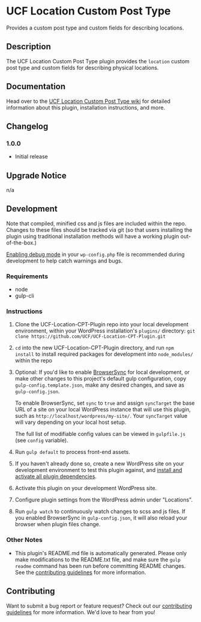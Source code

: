 # UCF Location Custom Post Type #

Provides a custom post type and custom fields for describing locations.


## Description ##

The UCF Location Custom Post Type plugin provides the `location` custom post type and custom fields for describing physical locations.


## Documentation ##

Head over to the [UCF Location Custom Post Type wiki](https://github.com/UCF/UCF-Location-CPT-Plugin/wiki) for detailed information about this plugin, installation instructions, and more.


## Changelog ##

### 1.0.0 ###
* Initial release


## Upgrade Notice ##

n/a


## Development ##

Note that compiled, minified css and js files are included within the repo.  Changes to these files should be tracked via git (so that users installing the plugin using traditional installation methods will have a working plugin out-of-the-box.)

[Enabling debug mode](https://codex.wordpress.org/Debugging_in_WordPress) in your `wp-config.php` file is recommended during development to help catch warnings and bugs.

### Requirements ###
* node
* gulp-cli

### Instructions ###
1. Clone the UCF-Location-CPT-Plugin repo into your local development environment, within your WordPress installation's `plugins/` directory: `git clone https://github.com/UCF/UCF-Location-CPT-Plugin.git`
2. `cd` into the new UCF-Location-CPT-Plugin directory, and run `npm install` to install required packages for development into `node_modules/` within the repo
3. Optional: If you'd like to enable [BrowserSync](https://browsersync.io) for local development, or make other changes to this project's default gulp configuration, copy `gulp-config.template.json`, make any desired changes, and save as `gulp-config.json`.

    To enable BrowserSync, set `sync` to `true` and assign `syncTarget` the base URL of a site on your local WordPress instance that will use this plugin, such as `http://localhost/wordpress/my-site/`.  Your `syncTarget` value will vary depending on your local host setup.

    The full list of modifiable config values can be viewed in `gulpfile.js` (see `config` variable).
3. Run `gulp default` to process front-end assets.
4. If you haven't already done so, create a new WordPress site on your development environment to test this plugin against, and [install and activate all plugin dependencies](https://github.com/UCF/UCF-Location-CPT-Plugin/wiki/Installation#installation-requirements).
5. Activate this plugin on your development WordPress site.
6. Configure plugin settings from the WordPress admin under "Locations".
7. Run `gulp watch` to continuously watch changes to scss and js files. If you enabled BrowserSync in `gulp-config.json`, it will also reload your browser when plugin files change.

### Other Notes ###
* This plugin's README.md file is automatically generated. Please only make modifications to the README.txt file, and make sure the `gulp readme` command has been run before committing README changes.  See the [contributing guidelines](https://github.com/UCF/UCF-Location-CPT-Plugin/blob/master/CONTRIBUTING.md) for more information.


## Contributing ##

Want to submit a bug report or feature request?  Check out our [contributing guidelines](https://github.com/UCF/UCF-Location-CPT-Plugin/blob/master/CONTRIBUTING.md) for more information.  We'd love to hear from you!
